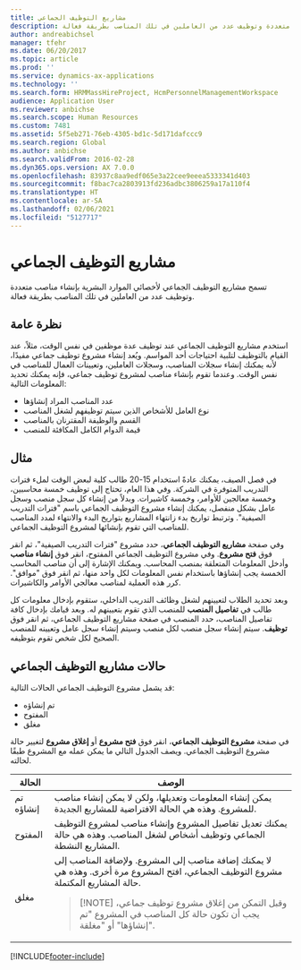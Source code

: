```yaml
---
title: مشاريع التوظيف الجماعي
description: تسمح مشاريع التوظيف الجماعي لأخصائي الموارد البشرية بإنشاء مناصب متعددة وتوظيف عدد من العاملين في تلك المناصب بطريقة فعالة.
author: andreabichsel
manager: tfehr
ms.date: 06/20/2017
ms.topic: article
ms.prod: ''
ms.service: dynamics-ax-applications
ms.technology: ''
ms.search.form: HRMMassHireProject, HcmPersonnelManagementWorkspace
audience: Application User
ms.reviewer: anbichse
ms.search.scope: Human Resources
ms.custom: 7481
ms.assetid: 5f5eb271-76eb-4305-bd1c-5d171dafccc9
ms.search.region: Global
ms.author: anbichse
ms.search.validFrom: 2016-02-28
ms.dyn365.ops.version: AX 7.0.0
ms.openlocfilehash: 83937c8aa9edf065e3a22cee9eeea5333341d403
ms.sourcegitcommit: f8bac7ca2803913fd236adbc3806259a17a110f4
ms.translationtype: HT
ms.contentlocale: ar-SA
ms.lasthandoff: 02/06/2021
ms.locfileid: "5127717"
---
```

# <a name="mass-hire-projects"></a>مشاريع التوظيف الجماعي



تسمح مشاريع التوظيف الجماعي لأخصائي الموارد البشرية بإنشاء مناصب متعددة وتوظيف عدد من العاملين في تلك المناصب بطريقة فعالة.

## <a name="overview"></a>نظرة عامة

استخدم مشاريع التوظيف الجماعي عند توظيف عدة موظفين في نفس الوقت، مثلاً، عند القيام بالتوظيف لتلبية احتياجات أحد المواسم. ويُعد إنشاء مشروع توظيف جماعي مفيدًا، لأنه يمكنك إنشاء سجلات المناصب، وسجلات العاملين، وتعيينات العمال للمناصب في نفس الوقت. وعندما تقوم بإنشاء مناصب لمشروع توظيف جماعي، فإنه يمكنك تحديد المعلومات التالية:

- عدد المناصب المراد إنشاؤها
- نوع العامل للأشخاص الذين سيتم توظيفهم لشغل المناصب
- القسم والوظيفة المقترنان بالمناصب
- قيمة الدوام الكامل المكافئة للمنصب

## <a name="example"></a>مثال

في فصل الصيف، يمكنك عادةً استخدام 15-20 طالب كلية لبعض الوقت لملء فترات التدريب المتوفرة في الشركة. وفي هذا العام، تحتاج إلى توظيف خمسة محاسبين، وخمسة معالجين للأوامر، وخمسة كاشيرات. وبدلاً من إنشاء كل سجل منصب وسجل عامل بشكل منفصل، يمكنك إنشاء مشروع التوظيف الجماعي باسم "فترات التدريب الصيفية". وترتبط تواريخ بدء زانتهاء المشاريع بتواريخ البدء والانتهاء لمدد المناصب للمناصب التي تقوم بإنشائها لمشروع التوظيف الجماعي.

وفي صفحة **مشاريع التوظيف الجماعي**، حدد مشروع "فترات التدريب الصيفية"، ثم انقر فوق **فتح مشروع**. وفي مشروع التوظيف الجماعي المفتوح، انقر فوق **إنشاء مناصب** وأدخل المعلومات المتعلقة بمنصب المحاسب. ويمكنك الإشارة إلى أن مناصب المحاسب الخمسة يجب إنشاؤها باستخدام نفس المعلومات لكل واحد منها، ثم انقر فوق "موافق". كرر هذه العملية لمناصب معالجي الأوامر والكاشيرات.

وبعد تحديد الطلاب لتعيينهم لشغل وظائف التدريب الداخلي، ستقوم بإدخال معلومات كل طالب في **تفاصيل المنصب** للمنصب الذي تقوم بتعيينهم له. وبعد قيامك بإدخال كافة تفاصيل المناصب، حدد المنصب في صفحة مشاريع التوظيف الجماعي، ثم انقر فوق **توظيف**. سيتم إنشاء سجل منصب لكل منصب وسيتم إنشاء سجل عامل وتعيينه للمنصب الصحيح لكل شخص تقوم بتوظيفه.

## <a name="mass-hire-project-statuses"></a>حالات مشاريع التوظيف الجماعي

قد يشمل مشروع التوظيف الجماعي الحالات التالية:

- تم إنشاؤه
- المفتوح
- ‏‏مغلق

في صفحة **مشروع التوظيف الجماعي**، انقر فوق **فتح مشروع** أو **إغلاق مشروع** لتغيير حالة مشروع التوظيف الجماعي. ويصف الجدول التالي ما يمكن عمله مع المشروع طبقًا لحالته.

<table>
<thead>
<tr>
<th>الحالة</th>
<th>الوصف</th>
</tr>
</thead>
<tbody>
<tr>
<td>تم إنشاؤه</td>
<td>يمكن إنشاء المعلومات وتعديلها، ولكن لا يمكن إنشاء مناصب للمشروع. وهذه هي الحالة الافتراضية للمشاريع الجديدة.</td>
</tr>
<tr>
<td>المفتوح</td>
<td>يمكنك تعديل تفاصيل المشروع وإنشاء مناصب لمشروع التوظيف الجماعي وتوظيف أشخاص لشغل المناصب. وهذه هي حالة المشاريع النشطة.</td>
</tr>
<tr>
<td>‏‏مغلق</td>
<td>لا يمكنك إضافة مناصب إلى المشروع. ولإضافة المناصب إلى مشروع التوظيف الجماعي، افتح المشروع مرة أخرى. وهذه هي حالة المشاريع المكتملة.
<blockquote>[!NOTE] وقبل التمكن من إغلاق مشروع توظيف جماعي، يجب أن تكون حالة كل المناصب في المشروع "تم إنشاؤها" أو "مغلقة".</blockquote>
</td>
</tr>
</tbody>
</table>


[!INCLUDE[footer-include](../includes/footer-banner.md)]